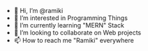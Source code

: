 - 👋 Hi, I’m @ramiki
- 👀 I’m interested in Programming Things
- 🌱 I’m currently learning "MERN" Stack
- 💞️ I’m looking to collaborate on Web projects
- 📫 How to reach me "Ramiki" everywhere

<!---
ramiki/ramiki is a ✨ special ✨ repository because its `README.md` (this file) appears on your GitHub profile.
You can click the Preview link to take a look at your changes.
--->
